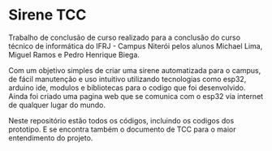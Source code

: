 # Sirene TCC
Trabalho de conclusão de curso realizado para a conclusão do curso técnico de informática do IFRJ - Campus Niterói pelos alunos Michael Lima, Miguel Ramos e Pedro Henrique Biega.

Com um objetivo simples de criar uma sirene automatizada para o campus, de fácil manutenção e uso intuitivo utilizando tecnologias como esp32, arduino ide, modulos e bibliotecas para o codigo que foi desenvolvido. Ainda foi criado uma pagina web que se comunica com o esp32 via internet de qualquer lugar do mundo.

Neste repositório estão todos os códigos, incluindo os codigos dos prototipo. E se encontra também o documento de TCC para o maior entendimento do projeto.
